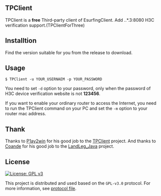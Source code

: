 ## TPClient

TPClient is a **free** Third-party client of EsurfingClient. 
Add *.*.*.3:8080 H3C verification support.(TPClientForThree)

## Installtion

Find the version suitable for you from the release to download.

## Usage

```
$ TPClient -u YOUR_USERNAEM -p YOUR_PASSWORD
```

You need to set `-d` option to your password, only when the password of H3C device verification website is not **123456**.

If you want to enable your ordinary router to access the Internet, you need to run the TPClient command on your PC and set the `-m` option to your router mac address.

## Thank

Thanks to [P1ay2win](https://github.com/P1ay2win) for his good job to the [TPClient](https://github.com/P1ay2win/TPClient) project.
And thanks to [Coande](https://github.com/Coande) for his good job to the [LandLeg_Java](https://github.com/Coande/LandLeg_Java) project.

## License

[![License: GPL v3](https://img.shields.io/badge/License-GPLv3-blue.svg)](https://www.gnu.org/licenses/gpl-3.0)

This project is distributed and used based on the `GPL-v3.0` protocol. For more information, see [protocol file](/LICENSE).
